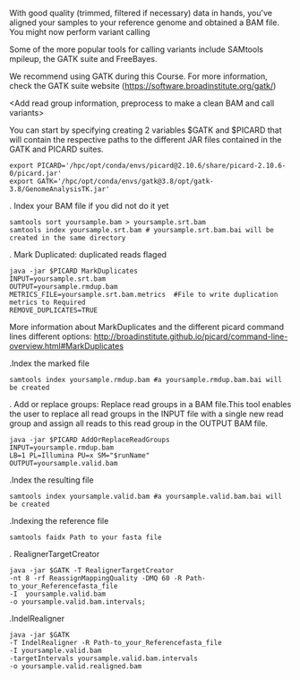 With good quality (trimmed, filtered if necessary) data in hands, you've aligned your samples to your reference genome and obtained a BAM file. 
You might now perform variant calling 

Some of the more popular tools for calling variants include SAMtools mpileup, the GATK suite and FreeBayes.

We recommend using GATK during this Course. For more information, check the GATK suite website (https://software.broadinstitute.org/gatk/)

<Add read group information, preprocess to make a clean BAM and call variants>


You can start by specifying creating 2 variables $GATK and $PICARD that will contain the respective paths to the different JAR files contained in the GATK and PICARD suites.

```
export PICARD='/hpc/opt/conda/envs/picard@2.10.6/share/picard-2.10.6-0/picard.jar'
export GATK='/hpc/opt/conda/envs/gatk@3.8/opt/gatk-3.8/GenomeAnalysisTK.jar'
```


. Index your BAM file if you did not do it yet

```
samtools sort yoursample.bam > yoursample.srt.bam
samtools index yoursample.srt.bam # yoursample.srt.bam.bai will be created in the same directory 
```

. Mark Duplicated: duplicated reads flaged

```
java -jar $PICARD MarkDuplicates 
INPUT=yoursample.srt.bam 
OUTPUT=yoursample.rmdup.bam 
METRICS_FILE=yoursample.srt.bam.metrics  #File to write duplication metrics to Required
REMOVE_DUPLICATES=TRUE
```
More information about MarkDuplicates and the different picard command lines different options: http://broadinstitute.github.io/picard/command-line-overview.html#MarkDuplicates

.Index the marked file
```
samtools index yoursample.rmdup.bam #a yoursample.rmdup.bam.bai will be created
```

. Add or replace groups: Replace read groups in a BAM file.This tool enables the user to replace all read groups in the INPUT file with a single new read group and assign all reads to this read group in the OUTPUT BAM file.

```
java -jar $PICARD AddOrReplaceReadGroups 
INPUT=yoursample.rmdup.bam
LB=1 PL=Illumina PU=x SM="$runName"
OUTPUT=yoursample.valid.bam
```
.Index the resulting file
```
samtools index yoursample.valid.bam #a yoursample.valid.bam.bai will be created
```

.Indexing the reference file

```
samtools faidx Path to your fasta file
```


. RealignerTargetCreator

```
java -jar $GATK -T RealignerTargetCreator 
-nt 8 -rf ReassignMappingQuality -DMQ 60 -R Path-to_your_Referencefasta_file
-I  yoursample.valid.bam 
-o yoursample.valid.bam.intervals;
```

.IndelRealigner

```
java -jar $GATK 
-T IndelRealigner -R Path-to_your_Referencefasta_file
-I yoursample.valid.bam
-targetIntervals yoursample.valid.bam.intervals
-o yoursample.valid.realigned.bam
```

